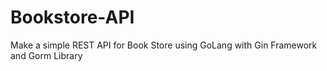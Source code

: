 # Bookstore-API
Make a simple REST API for Book Store using GoLang with Gin Framework and Gorm Library
